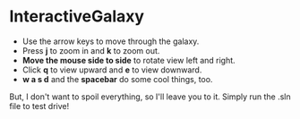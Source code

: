 # InteractiveGalaxy

- Use the arrow keys to move through the galaxy.
- Press **j** to zoom in and **k** to zoom out.
- **Move the mouse side to side** to rotate view left and right.
- Click **q** to view upward and **e** to view downward.
- **w a s d** and the **spacebar** do some cool things, too. 

But, I don't want to spoil everything, so I'll leave you to it. Simply run the .sln file to test drive!
